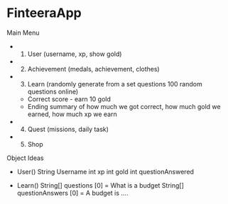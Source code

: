 # FinteeraApp

Main Menu
- 1. User (username, xp, show gold)
- 2. Achievement (medals, achievement, clothes)
- 3. Learn (randomly generate from a set questions 100 random questions online)
    - Correct score - earn 10 gold
    - Ending summary of how much we got correct, how much gold we earned, how much xp we earn
- 4. Quest (missions, daily task)
- 5. Shop 

Object Ideas
- User() 
  String Username
  int xp
  int gold
  int questionAnswered

- Learn() 
  String[] questions         [0] = What is a budget
  String[] questionAnswers   [0] = A budget is ....
  

